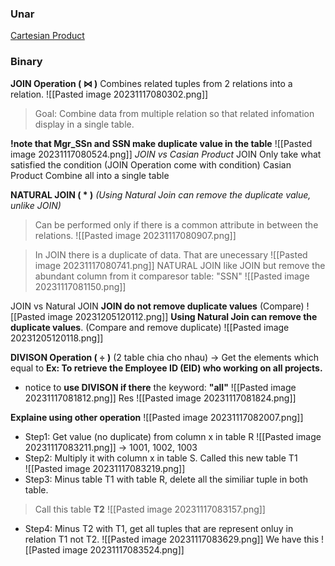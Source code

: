 ### Unar
[Cartesian Product](https://www.youtube.com/watch?app=desktop&v=qvioqCvvMek)


### Binary
**JOIN Operation ( ⋈ )**
	Combines related tuples from 2 relations into a  relation.
![[Pasted image 20231117080302.png]]
> Goal: Combine data from multiple relation so that related infomation display in a single table.

**!note that Mgr_SSn and SSN make duplicate value in the table**
![[Pasted image 20231117080524.png]]
*JOIN vs Casian Product*
JOIN
	Only take what satisfied the condition (JOIN Operation come with condition)
Casian Product
	Combine all into a single table

**NATURAL JOIN ( * )** *(Using Natural Join can remove the duplicate value, unlike JOIN)*
> Can be performed only if there is a common attribute in between the relations.
![[Pasted image 20231117080907.png]]

>In JOIN there is a duplicate of data. That are unecessary
![[Pasted image 20231117080741.png]]
> NATURAL JOIN like JOIN but remove the abundant column from it comparesor table: "SSN" 
![[Pasted image 20231117081150.png]]


JOIN vs Natural JOIN
**JOIN do not remove duplicate values** (Compare)
![[Pasted image 20231205120112.png]]
**Using Natural Join can remove the duplicate values**. (Compare and remove duplicate) 
![[Pasted image 20231205120118.png]]


**DIVISON Operation ( ÷ )** (2 table chia cho nhau)
-> Get the elements which equal to 
**Ex: To retrieve the Employee ID (EID) who working on all
projects.**
+ notice to **use DIVISON if there** the keyword: **"all"** 
![[Pasted image 20231117081812.png]]
Res
![[Pasted image 20231117081824.png]]

**Explaine using other operation**
![[Pasted image 20231117082007.png]]

+ Step1: Get value (no duplicate) from column x in table R
	![[Pasted image 20231117083211.png]]
	-> 1001, 1002, 1003
+ Step2: Multiply it with column x in table S. Called this new table T1  
	![[Pasted image 20231117083219.png]]
+ Step3: Minus table T1 with table R, delete all the similiar tuple in both table. 
> Call this table **T2** 
	![[Pasted image 20231117083157.png]]
+ Step4: Minus T2 with T1, get all tuples that are represent onluy in relation T1 not T2.
	![[Pasted image 20231117083629.png]]
We have this
![[Pasted image 20231117083524.png]]


